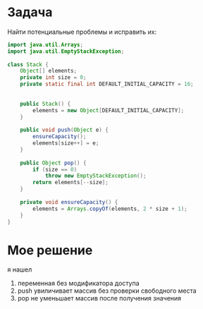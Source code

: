 # Задача
Найти потенциальные проблемы и исправить их:
```java
import java.util.Arrays;  
import java.util.EmptyStackException;  
  
class Stack {  
    Object[] elements;  
    private int size = 0;  
    private static final int DEFAULT_INITIAL_CAPACITY = 16;  
  
  
    public Stack() {  
        elements = new Object[DEFAULT_INITIAL_CAPACITY];  
    }  
  
    public void push(Object e) {  
        ensureCapacity();  
        elements[size++] = e;  
    }  
  
    public Object pop() {  
        if (size == 0)  
            throw new EmptyStackException();  
        return elements[--size];  
    }  
  
    private void ensureCapacity() {  
        elements = Arrays.copyOf(elements, 2 * size + 1);  
    }  
}
```


# Мое решение
я нашел 
1. переменная без модификатора доступа
2. push увиличивает массив без проверки свободного места
3. pop не уменьшает массив после получения значения
